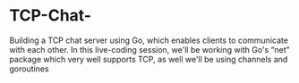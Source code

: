 # TCP-Chat-
Building a TCP chat server using Go, which enables clients to communicate with each other. In this live-coding session, we'll be working with Go's “net” package which very well supports TCP, as well we'll be using channels and goroutines
